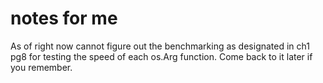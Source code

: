 # notes for me

As of right now cannot figure out the benchmarking as designated in ch1  pg8 for testing the speed of each os.Arg function. Come back to it later if you remember.
